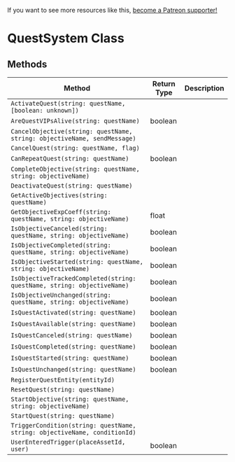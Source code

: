 <!-- TITLE: Questsystem -->
<!-- SUBTITLE: Questsystem -->

If you want to see more resources like this, [become a Patreon supporter!](https://www.patreon.com/fireundubh) 

# QuestSystem Class
## Methods

Method | Return Type | Description
--- | --- | ---
`ActivateQuest(string: questName, [boolean: unknown])` |
`AreQuestVIPsAlive(string: questName)` | boolean
`CancelObjective(string: questName, string: objectiveName, sendMessage)` |
`CancelQuest(string: questName, flag)` | 
`CanRepeatQuest(string: questName)` | boolean
`CompleteObjective(string: questName, string: objectiveName)` |
`DeactivateQuest(string: questName)`  |
`GetActiveObjectives(string: questName)` |
`GetObjectiveExpCoeff(string: questName, string: objectiveName)` | float
`IsObjectiveCanceled(string: questName, string: objectiveName)` | boolean
`IsObjectiveCompleted(string: questName, string: objectiveName)` | boolean
`IsObjectiveStarted(string: questName, string: objectiveName)` | boolean
`IsObjectiveTrackedCompleted(string: questName, string: objectiveName)` | boolean
`IsObjectiveUnchanged(string: questName, string: objectiveName)` | boolean
`IsQuestActivated(string: questName)` | boolean
`IsQuestAvailable(string: questName)` | boolean
`IsQuestCanceled(string: questName)` | boolean
`IsQuestCompleted(string: questName)` | boolean
`IsQuestStarted(string: questName)` | boolean
`IsQuestUnchanged(string: questName)` | boolean
`RegisterQuestEntity(entityId)` |
`ResetQuest(string: questName)` |
`StartObjective(string: questName, string: objectiveName)` | 
`StartQuest(string: questName)` |
`TriggerCondition(string: questName, string: objectiveName, conditionId)` |
`UserEnteredTrigger(placeAssetId, user)` | boolean